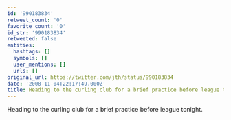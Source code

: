 ```yaml
---
id: '990183834'
retweet_count: '0'
favorite_count: '0'
id_str: '990183834'
retweeted: false
entities:
  hashtags: []
  symbols: []
  user_mentions: []
  urls: []
original_url: https://twitter.com/jth/status/990183834
date: '2008-11-04T22:17:49.000Z'
title: Heading to the curling club for a brief practice before league tonight.
---
```


Heading to the curling club for a brief practice before league tonight.